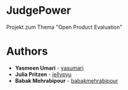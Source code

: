 # JudgePower
Projekt zum Thema "Open Product Evaluation"




# Authors
* **Yasmeen Umari** - [yasumari](https://github.com/yasumari)
* **Julia Pritzen** - [jellypyu](https://github.com/jellypyu)
* **Babak Mehrabipour** - [babakmehrabipour](https://github.com/babakmehrabipour) 
